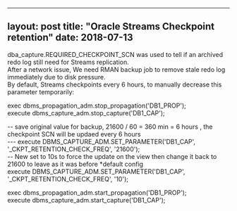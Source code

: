 
---
layout: post
title: "Oracle Streams Checkpoint retention"
date: 2018-07-13
---

dba_capture.REQUIRED_CHECKPOINT_SCN was used to tell if an archived redo log still need for Streams replication.   
After a network issue, We need RMAN backup job to remove stale redo log immediately due to disk pressure.   
By default, Streams checkpoints every 6 hours, to manually decrease this parameter temporarily:   

exec dbms_propagation_adm.stop_propagation('DB1_PROP');  
execute dbms_capture_adm.stop_capture('DB1_CAP');   

-- save original value for backup, 21600 / 60 = 360 min = 6 hours , the checkpoint SCN will be updaed every 6 hours   
--- execute DBMS_CAPTURE_ADM.SET_PARAMETER('DB1_CAP', '_CKPT_RETENTION_CHECK_FREQ', '21600');     
-- New set to 10s to force the update on the view then change it back to 21600 to leave as it was before *default config  
execute DBMS_CAPTURE_ADM.SET_PARAMETER('DB1_CAP', '_CKPT_RETENTION_CHECK_FREQ', '10');    
  
exec dbms_propagation_adm.start_propagation('DB1_PROP');    
execute dbms_capture_adm.start_capture('DB1_CAP');    



